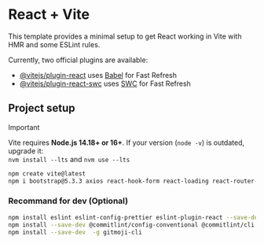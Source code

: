 # React + Vite

This template provides a minimal setup to get React working in Vite with HMR and some ESLint rules.

Currently, two official plugins are available:

- [@vitejs/plugin-react](https://github.com/vitejs/vite-plugin-react/blob/main/packages/plugin-react/README.md) uses [Babel](https://babeljs.io/) for Fast Refresh
- [@vitejs/plugin-react-swc](https://github.com/vitejs/vite-plugin-react-swc) uses [SWC](https://swc.rs/) for Fast Refresh


## Project setup
> [!IMPORTANT]  
> Vite requires **Node.js 14.18+ or 16+**. 
> If your version (`node -v`) is outdated, upgrade it:  
> `nvm install --lts` and
> `nvm use --lts`


``` bash
npm create vite@latest
npm i bootstrap@5.3.3 axios react-hook-form react-loading react-router-dom@6 @reduxjs/toolkit react-redux gh-pages
```

### Recommand for dev (Optional)
``` bash
npm install eslint eslint-config-prettier eslint-plugin-react --save-dev
npm install --save-dev @commitlint/config-conventional @commitlint/cli husky lint-staged
npm install --save-dev  -g gitmoji-cli
```